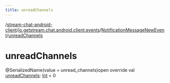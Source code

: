 ```yaml
---
title: unreadChannels
---
```

/[stream-chat-android-client](../../index.md)/[io.getstream.chat.android.client.events](../index.md)/[NotificationMessageNewEvent](index.md)/[unreadChannels](unreadChannels.md)  
  
  
  
# unreadChannels  
@SerializedName(value = unread_channels)open override val [unreadChannels](unreadChannels.md): [Int](https://kotlinlang.org/api/latest/jvm/stdlib/kotlin/-int/index.html) = 0
